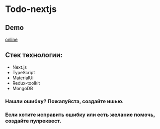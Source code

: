 # Todo-nextjs

## Demo

[online](https://todo-nextjs-webproject67.vercel.app/)

## Стек технологии:

- Next.js
- TypeScript
- MaterialUi
- Redux-toolkit
- MongoDB

### Нашли ошибку? Пожалуйста, создайте ишью.

### Если хотите исправить ошибку или есть желание помочь, создайте пулреквест.
